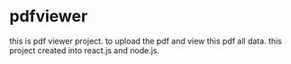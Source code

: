 # pdfviewer
this is pdf viewer project. to upload the pdf and view this pdf all data. this project created into react.js and node.js.
